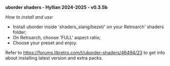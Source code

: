**uborder shaders - Hyllian 2024-2025 - v0.3.5b**

*How to install and use:*

  - Install uborder inside 'shaders_slang/bezel/' on your Retroarch' shaders folder;
  - On Retroarch, choose 'FULL' aspect ratio;
  - Choose your preset and enjoy.

Refer to https://forums.libretro.com/t/uborder-shaders/46494/23 to get info about installing latest version and extra packs.
